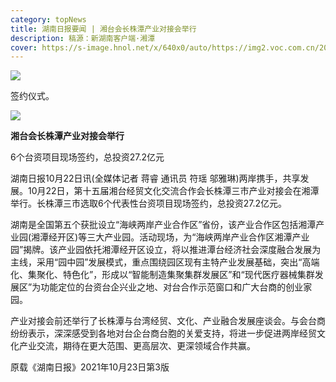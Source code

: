 ```yaml
---
category: topNews
title: 湖南日报要闻 | 湘台会长株潭产业对接会举行
description: 稿源：新湖南客户端·湘潭
cover: https://s-image.hnol.net/x/640x0/auto/https://img2.voc.com.cn/2021/10/22/705bdc7f3468121dd27ba2fab02d10f1c18ce5981634893780.jpg
---
```

![](https://s-image.hnol.net/x/640x0/auto/https://img2.voc.com.cn/2021/10/22/705bdc7f3468121dd27ba2fab02d10f1c18ce5981634893780.jpg)

签约仪式。

![](https://s-image.hnol.net/x/640x0/auto/https://img2.voc.com.cn/2021/10/23/01577e69e716226951f84af3386d73df9732a6761634949506.jpg)

**湘台会长株潭产业对接会举行**

6个台资项目现场签约，总投资27.2亿元

湖南日报10月22日讯(全媒体记者 蒋睿 通讯员 符瑶 邬雅琳)两岸携手，共享发展。10月22日，第十五届湘台经贸文化交流合作会长株潭三市产业对接会在湘潭举行。长株潭三市选取6个代表性台资项目现场签约，总投资27.2亿元。

湖南是全国第五个获批设立“海峡两岸产业合作区”省份，该产业合作区包括湘潭产业园(湘潭经开区)等三大产业园。活动现场，为“海峡两岸产业合作区湘潭产业园”揭牌。该产业园依托湘潭经开区设立，将以推进潭台经济社会深度融合发展为主线，采用“园中园”发展模式，重点围绕园区现有主特产业发展基础，突出“高端化、集聚化、特色化”，形成以“智能制造集聚集群发展区”和“现代医疗器械集群发展区”为功能定位的台资台企兴业之地、对台合作示范窗口和广大台商的创业家园。

产业对接会前还举行了长株潭与台湾经贸、文化、产业融合发展座谈会。与会台商纷纷表示，深深感受到各地对台企台商台胞的关爱支持，将进一步促进两岸经贸文化产业交流，期待在更大范围、更高层次、更深领域合作共赢。

原载《湖南日报》2021年10月23日第3版